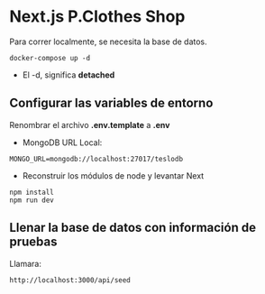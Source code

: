 # Next.js P.Clothes Shop

Para correr localmente, se necesita la base de datos.

```
docker-compose up -d
```

- El -d, significa **detached**

## Configurar las variables de entorno

Renombrar el archivo **.env.template** a **.env**

- MongoDB URL Local:

```
MONGO_URL=mongodb://localhost:27017/teslodb
```

- Reconstruir los módulos de node y levantar Next

```
npm install
npm run dev
```

## Llenar la base de datos con información de pruebas

Llamara:

```
http://localhost:3000/api/seed
```
